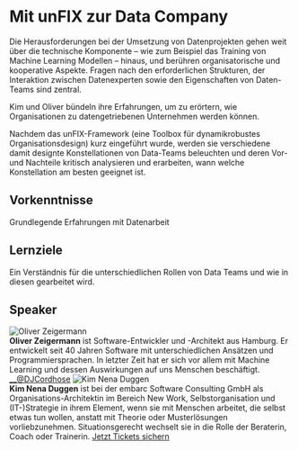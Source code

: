 # Mit unFIX zur Data Company
Die Herausforderungen bei der Umsetzung von Datenprojekten gehen weit über die
technische Komponente – wie zum Beispiel das Training von Machine Learning
Modellen – hinaus, und berühren organisatorische und kooperative Aspekte.
Fragen nach den erforderlichen Strukturen, der Interaktion zwischen
Datenexperten sowie den Eigenschaften von Daten-Teams sind zentral.  
  
Kim und Oliver bündeln ihre Erfahrungen, um zu erörtern, wie Organisationen zu
datengetriebenen Unternehmen werden können.  
  
Nachdem das unFIX-Framework (eine Toolbox für dynamikrobustes
Organisationsdesign) kurz eingeführt wurde, werden sie verschiedene damit
designte Konstellationen von Data-Teams beleuchten und deren Vor- und
Nachteile kritisch analysieren und erarbeiten, wann welche Konstellation am
besten geeignet ist.
## Vorkenntnisse
Grundlegende Erfahrungen mit Datenarbeit
## Lernziele
Ein Verständnis für die unterschiedlichen Rollen von Data Teams und wie in
diesen gearbeitet wird.
## Speaker
![Oliver Zeigermann](/common/images/numbers/22242_1.jpg)  
**Oliver Zeigermann** ist Software-Entwickler und -Architekt aus Hamburg. Er
entwickelt seit 40 Jahren Software mit unterschiedlichen Ansätzen und
Programmiersprachen. In letzter Zeit hat er sich vor allem mit Machine
Learning und dessen Auswirkungen auf uns Menschen beschäftigt.
[ __@DJCordhose](https://x.com/DJCordhose)
![Kim Nena Duggen](/common/images/numbers/22242_2.jpg)  
**Kim Nena Duggen** ist bei der embarc Software Consulting GmbH als
Organisations-Architektin im Bereich New Work, Selbstorganisation und
(IT-)Strategie in ihrem Element, wenn sie mit Menschen arbeitet, die selbst
etwas tun wollen, anstatt mit Theorie oder Musterlösungen vorliebzunehmen.
Situationsgerecht wechselt sie in die Rolle der Beraterin, Coach oder
Trainerin.
[Jetzt Tickets sichern](https://data2day.de/tickets.php)